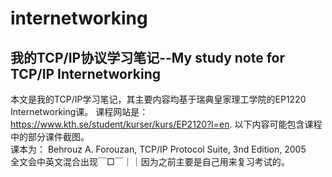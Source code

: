 # internetworking
我的TCP/IP协议学习笔记--My study note for TCP/IP Internetworking
---
本文是我的TCP/IP学习笔记，其主要内容均基于瑞典皇家理工学院的EP1220 Internetworking课。 课程网站是：https://www.kth.se/student/kurser/kurs/EP2120?l=en. 以下内容可能包含课程中的部分课件截图。<br>
课本为： Behrouz A. Forouzan, TCP/IP Protocol Suite, 3nd Edition, 2005<br>
全文会中英文混合出现￣□￣｜｜因为之前主要是自己用来复习考试的。<br>
